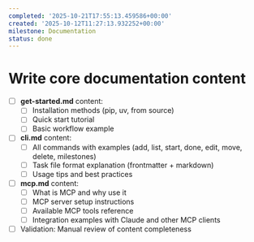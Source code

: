 ```yaml
---
completed: '2025-10-21T17:55:13.459586+00:00'
created: '2025-10-12T11:27:13.932252+00:00'
milestone: Documentation
status: done
---
```


# Write core documentation content

- [ ] **get-started.md** content:
  - [ ] Installation methods (pip, uv, from source)
  - [ ] Quick start tutorial
  - [ ] Basic workflow example
- [ ] **cli.md** content:
  - [ ] All commands with examples (add, list, start, done, edit, move, delete, milestones)
  - [ ] Task file format explanation (frontmatter + markdown)
  - [ ] Usage tips and best practices
- [ ] **mcp.md** content:
  - [ ] What is MCP and why use it
  - [ ] MCP server setup instructions
  - [ ] Available MCP tools reference
  - [ ] Integration examples with Claude and other MCP clients
- [ ] Validation: Manual review of content completeness
